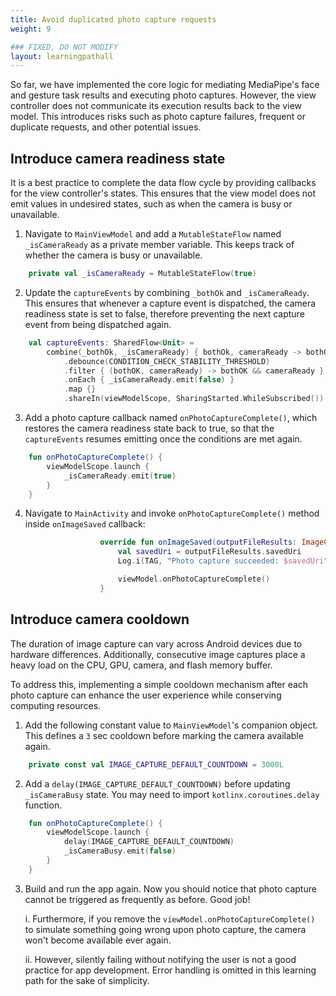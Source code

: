 ```yaml
---
title: Avoid duplicated photo capture requests
weight: 9

### FIXED, DO NOT MODIFY
layout: learningpathall
---
```


So far, we have implemented the core logic for mediating MediaPipe's face and gesture task results and executing photo captures. However, the view controller does not communicate its execution results back to the view model. This introduces risks such as photo capture failures, frequent or duplicate requests, and other potential issues.

## Introduce camera readiness state

It is a best practice to complete the data flow cycle by providing callbacks for the view controller's states. This ensures that the view model does not emit values in undesired states, such as when the camera is busy or unavailable.

1. Navigate to `MainViewModel` and add a `MutableStateFlow` named `_isCameraReady` as a  private member variable. This keeps track of whether the camera is busy or unavailable.

```kotlin
    private val _isCameraReady = MutableStateFlow(true)
```

2. Update the `captureEvents` by combining `_bothOk` and `_isCameraReady`. This ensures that whenever a capture event is dispatched, the camera readiness state is set to false, therefore preventing the next capture event from being dispatched again.

```kotlin
    val captureEvents: SharedFlow<Unit> =
        combine(_bothOk, _isCameraReady) { bothOk, cameraReady -> bothOk to cameraReady}
            .debounce(CONDITION_CHECK_STABILITY_THRESHOLD)
            .filter { (bothOK, cameraReady) -> bothOK && cameraReady }
            .onEach { _isCameraReady.emit(false) }
            .map {}
            .shareIn(viewModelScope, SharingStarted.WhileSubscribed())
```

3. Add a photo capture callback named `onPhotoCaptureComplete()`, which restores the camera readiness state back to true, so that the `captureEvents` resumes emitting once the conditions are met again.

```kotlin
    fun onPhotoCaptureComplete() {
        viewModelScope.launch {
            _isCameraReady.emit(true)
        }
    }
```

4. Navigate to `MainActivity` and invoke `onPhotoCaptureComplete()` method inside `onImageSaved` callback:

```kotlin
                    override fun onImageSaved(outputFileResults: ImageCapture.OutputFileResults) {
                        val savedUri = outputFileResults.savedUri
                        Log.i(TAG, "Photo capture succeeded: $savedUri")

                        viewModel.onPhotoCaptureComplete()
                    }
```


## Introduce camera cooldown

The duration of image capture can vary across Android devices due to hardware differences. Additionally, consecutive image captures place a heavy load on the CPU, GPU, camera, and flash memory buffer.

To address this, implementing a simple cooldown mechanism after each photo capture can enhance the user experience while conserving computing resources.

1. Add the following constant value to `MainViewModel`'s companion object. This defines a `3` sec cooldown before marking the camera available again.

```kotlin
    private const val IMAGE_CAPTURE_DEFAULT_COUNTDOWN = 3000L
```

2. Add a `delay(IMAGE_CAPTURE_DEFAULT_COUNTDOWN)` before updating `_isCameraBusy` state. You may need to import `kotlinx.coroutines.delay` function.

```kotlin
    fun onPhotoCaptureComplete() {
        viewModelScope.launch {
            delay(IMAGE_CAPTURE_DEFAULT_COUNTDOWN)
            _isCameraBusy.emit(false)
        }
    }
```

3. Build and run the app again. Now you should notice that photo capture cannot be triggered as frequently as before. Good job!

    i. Furthermore, if you remove the `viewModel.onPhotoCaptureComplete()` to simulate something going wrong upon photo capture, the camera won't become available ever again. 
    
    ii. However, silently failing without notifying the user is not a good practice for app development. Error handling is omitted in this learning path for the sake of simplicity.

